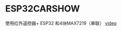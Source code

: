 # ESP32CARSHOW

使用红外遥控器+ ESP32 和4块MAX7219（串联）
[video](https://www.bilibili.com/video/BV1wT4y1K7Nc/)
